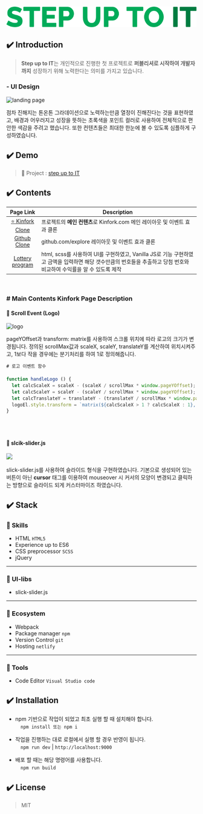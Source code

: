 <p align="center">
  <img src="./app/src/img/bg.png" alt="title">                                                                                
</p>

## :heavy_check_mark: Introduction

>**Step up to IT**는 개인적으로 진행한 첫 프로젝트로 **퍼블리셔로 시작하여 개발자까지** 성장하기 위해 노력한다는 의미를 가지고 있습니다.

### - UI Design

![landing page](./app/src/img/landing_page.gif)

점차 진해지는 톤온톤 그라데이션으로 노력하는만큼 열정이 진해진다는 것을 표현하였고, 배경과 어우러지고 성장을 뜻하는 초록색을 포인트 컬러로 사용하여 전체적으로 편안한 색감을 주려고 했습니다. 또한 컨텐츠들은 최대한 한눈에 볼 수 있도록 심플하게 구성하였습니다.



## :heavy_check_mark: Demo

> :link: Project : [step up to IT](https://stepupbk.netlify.app/)

## :heavy_check_mark: Contents

|  Page Link  | Description   |
| :---------------------: | ---------------------------------------- |
| [:star: Kinfork Clone](https://stepupbk.netlify.app/kinfork.html)  | 프로젝트의 **메인 컨텐츠**로 Kinfork.com 메인 레이아웃 및 이벤트 효과 클론                                                                                                |
|   [Github Clone](https://stepupbk.netlify.app/github.html)   | github.com/explore 레이아웃 및 이벤트 효과 클론  |
| [Lottery program](https://stepupbk.netlify.app/lottery.html) | html, scss를 사용하여 UI를 구현하였고, Vanilla JS로 기능 구현하였고 금액을 입력하면 해당 갯수만큼의 번호들을 추출하고 당첨 번호와 비교하여 수익률을 알 수 있도록 제작 |

<br>

### # Main Contents Kinfork Page Description



#### :memo: Scroll Event (Logo)

![logo](./app/src/img/kinfork_logo.gif)

pageYOffset과 transform: matrix를 사용하여 스크롤 위치에 따라 로고의 크기가 변경됩니다.
정의된 scrollMax값과 scaleX, scaleY, translateY를 계산하여 위치시켜주고, 1보다 작을 경우에는 분기처리를 하여 1로 정의해줍니다.

```javascript
# 로고 이벤트 함수

function handleLogo () {
  let calcScaleX = scaleX - (scaleX / scrollMax * window.pageYOffset);
  let calcScaleY = scaleY - (scaleY / scrollMax * window.pageYOffset);
  let calcTranslateY = translateY - (translateY / scrollMax * window.pageYOffset);
  logoEl.style.transform = `matrix(${calcScaleX > 1 ? calcScaleX : 1}, 0,0,${calcScaleY  > 1 ? calcScaleY : 1},0,${calcTranslateY  > 0 ? calcTranslateY : 0})`;
}
```

<br>
<br>

#### :memo: slcik-slider.js

![](./app/src/img/slick_slider.gif)

slick-slider.js를 사용하여 슬라이드 형식을 구현하였습니다.
기본으로 생성되어 있는 버튼이 아닌 **cursor** 태그를 이용하여 mouseover 시 커서의 모양이 변경되고 클릭하는 방향으로 슬라이드 되게 커스터마이즈 하였습니다.

## :heavy_check_mark: Stack

### :memo: Skills

- HTML `HTML5`
- Experience up to ES6
- CSS preprocessor `SCSS`
- jQuery

---

### :memo: UI-libs
-  slick-slider.js

---

### :memo: Ecosystem
-  Webpack
-  Package manager `npm`
-  Version Control `git`
-  Hosting `netlify`

---

### :memo: Tools
-  Code Editor `Visual Studio code`

## :heavy_check_mark: Installation

- npm 기반으로 작업이 되었고 최초 실행 할 때 설치해야 합니다.<br>
　`npm install 또는 npm i`

- 작업을 진행하는 대로 로컬에서 실행 할 경우 반영이 됩니다.<br>
　`npm run dev` | `http://localhost:9000`

- 배포 할 때는 해당 명령어를 사용합니다.<br>
　`npm run build`

## :heavy_check_mark: License

> MIT
